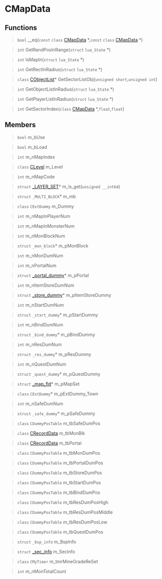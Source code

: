 # CMapData
 
## Functions
 
> `bool` __eq(`const` `class` [CMapData](lua/classes/CMapData.md) *,`const` `class` [CMapData](lua/classes/CMapData.md) *)
 
> `int` GetRandPosInRange(`struct` `lua_State` *)
 
> `int` IsMapIn(`struct` `lua_State` *)
 
> `int` GetRectInRadius(`struct` `lua_State` *)
 
> `class` [CObjectList](lua/classes/CObjectList.md)* GetSectorListObj(`unsigned short`,`unsigned int`)
 
> `int` GetObjectListInRadius(`struct` `lua_State` *)
 
> `int` GetPlayerListInRadius(`struct` `lua_State` *)
 
> `int` GetSectorIndex(`class` [CMapData](lua/classes/CMapData.md) *,`float`,`float`)
 
## Members
 
> `bool` m_bUse
 
> `bool` m_bLoad
 
> `int` m_nMapIndex
 
> `class` [CLevel](lua/classes/CLevel.md) m_Level
 
> `int` m_nMapCode
 
> `struct` [_LAYER_SET](lua/classes/_LAYER_SET.md)* m_ls_get(`unsigned __int64`)
 
> `struct` `_MULTI_BLOCK`* m_mb
 
> `class` `CExtDummy` m_Dummy
 
> `int` m_nMapInPlayerNum
 
> `int` m_nMapInMonsterNum
 
> `int` m_nMonBlockNum
 
> `struct` `_mon_block`* m_pMonBlock
 
> `int` m_nMonDumNum
 
> `int` m_nPortalNum
 
> `struct` [_portal_dummy](lua/classes/_portal_dummy.md)* m_pPortal
 
> `int` m_nItemStoreDumNum
 
> `struct` [_store_dummy](lua/classes/_store_dummy.md)* m_pItemStoreDummy
 
> `int` m_nStartDumNum
 
> `struct` `_start_dummy`* m_pStartDummy
 
> `int` m_nBindDumNum
 
> `struct` `_bind_dummy`* m_pBindDummy
 
> `int` m_nResDumNum
 
> `struct` `_res_dummy`* m_pResDummy
 
> `int` m_nQuestDumNum
 
> `struct` `_quest_dummy`* m_pQuestDummy
 
> `struct` [_map_fld](lua/classes/_map_fld.md)* m_pMapSet
 
> `class` `CExtDummy`* m_pExtDummy_Town
 
> `int` m_nSafeDumNum
 
> `struct` `_safe_dummy`* m_pSafeDummy
 
> `class` `CDummyPosTable` m_tbSafeDumPos
 
> `class` [CRecordData](lua/classes/CRecordData.md) m_tbMonBlk
 
> `class` [CRecordData](lua/classes/CRecordData.md) m_tbPortal
 
> `class` `CDummyPosTable` m_tbMonDumPos
 
> `class` `CDummyPosTable` m_tbPortalDumPos
 
> `class` `CDummyPosTable` m_tbStoreDumPos
 
> `class` `CDummyPosTable` m_tbStartDumPos
 
> `class` `CDummyPosTable` m_tbBindDumPos
 
> `class` `CDummyPosTable` m_tbResDumPosHigh
 
> `class` `CDummyPosTable` m_tbResDumPosMiddle
 
> `class` `CDummyPosTable` m_tbResDumPosLow
 
> `class` `CDummyPosTable` m_tbQuestDumPos
 
> `struct` `_bsp_info` m_BspInfo
 
> `struct` [_sec_info](lua/classes/_sec_info.md) m_SecInfo
 
> `class` `CMyTimer` m_tmrMineGradeReSet
 
> `int` m_nMonTotalCount
 

